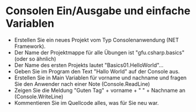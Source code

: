 ﻿# Consolen Ein/Ausgabe und einfache Variablen

- Erstellen Sie ein neues Projekt vom Typ Consolenanwendung (NET Framework).
- Der Name der Projektmappe für alle Übungen ist "gfu.csharp.basics" (oder so ähnlich)
- Der Name des ersten Projekts lautet "Basics01.HelloWorld"...
- Geben Sie im Program den Text "Hallo World" auf der Console aus.
- Erstellen Sie in Main Variablen für vorname und nachname und fragen Sie den Anwender nach einer Note (Console.ReadLine)
- Zeigen Sie die Meldung "Guten Tag" + vorname + " " + Nachname an (Console.WriteLine)
- Kommentieren Sie im Quellcode alles, was für Sie neu war.


